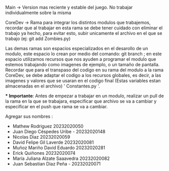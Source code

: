 Main -> Version mas reciente y estable del juego. No trabajar individualmente sobre la misma

CoreDev -> Rama para integrar los distintos modulos que trabajemos, recordar que al trabajar en esta rama se debe tener cuidado con eliminar el trabajo ya hecho, para evitar esto,
subir unicamente el archivo en el que se trabajo (ej: git add Zombies.py)

Las demas ramas  son espacios especializados en el desarollo de un modulo, este espacio lo crean por medio del comando: git branch <branchName> ; en este espacio utilizamos recursos 
que nos ayuden a programar el modulo que estemos trabajando como imagenes de ejemplo, o un tamaño de pantalla. Recordar que para el transpaso del codigo en su rama del modulo a
la rama CoreDev, se debe adaptar el codigo a los recursos globales, es decir, a las imagenes y valores que se usaran en el codigo final (Estas variables estan almacenadas en el archivo)
' Constantes.py '. 

__* Importante__:
    Antes de empezar a trabajar en un modulo, realizar un pull de la rama en la que se trabajara, especificar que archivo se va a cambiar y especificar en el push que rama se va a
    cambiar.

Agregar sus nombres : 

- Mathew Rodriguez 20232020050
- Juan Diego Céspedes Uribe - 20232020148
- Nicolas Diaz 20232020059
- David Felipe Gil Laverde 20232020081
- Muñoz Mariño David Eduardo  20232020281
- Erick Quiñones 20232020074   
- María Juliana Alzate Saaavedra 20232020082
- Juan Sebastian Diaz Peña - 20232020071
